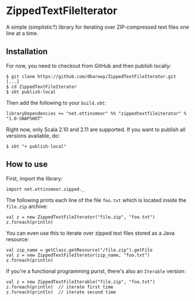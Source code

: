 # ZippedTextFileIterator
A simple (simplistic?) library for iterating over ZIP-compressed text files one line at a time.

## Installation ##

For now, you need to checkout from GitHub and then publish locally:

```
$ git clone https://github.com/dbarowy/ZippedTextFileIterator.git
[...]
$ cd ZippedTextFileIterator
$ sbt publish-local

```

Then add the following to your `build.sbt`:

```
libraryDependencies += "net.ettinsmoor" %% "zippedtextfileiterator" % "1.0-SNAPSHOT"
```

Right now, only Scala 2.10 and 2.11 are supported.  If you want to publish all versions available, do:

```
$ sbt "+ publish-local"
```

## How to use ##

First, import the library:

```
import net.ettinsmoor.zipped._
```

The following prints each line of the file `foo.txt` which is located inside the `file.zip` archive:

```
val z = new ZippedTextFileIterator("file.zip", "foo.txt")
z.foreach(println)

```

You can even use this to iterate over zipped text files stored as a Java resource:

```
val zip_name = getClass.getResource("/file.zip").getFile
val z = new ZippedTextFileIterator(zip_name, "foo.txt")
z.foreach(println)
```

If you're a functional programming purist, there's also an `Iterable` version:

```
val z = new ZippedTextFileIterable("file.zip", "foo.txt")
z.foreach(println)  // iterate first time
z.foreach(println)  // iterate second time

```
